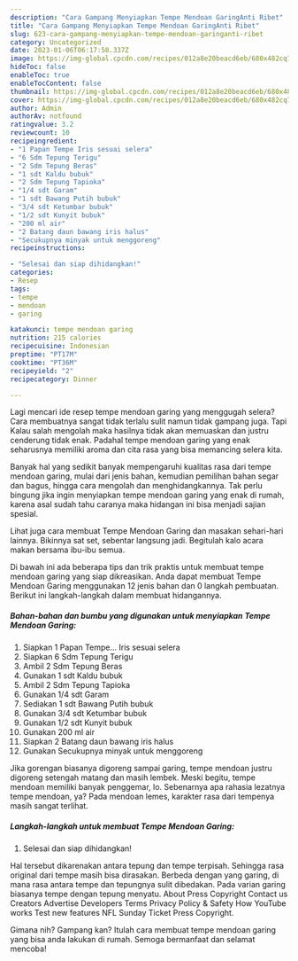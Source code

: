 ```yaml
---
description: "Cara Gampang Menyiapkan Tempe Mendoan GaringAnti Ribet"
title: "Cara Gampang Menyiapkan Tempe Mendoan GaringAnti Ribet"
slug: 623-cara-gampang-menyiapkan-tempe-mendoan-garinganti-ribet
category: Uncategorized
date: 2023-01-06T06:17:58.337Z
image: https://img-global.cpcdn.com/recipes/012a8e20beacd6eb/680x482cq70/tempe-mendoan-garing-foto-resep-utama.jpg
hideToc: false
enableToc: true
enableTocContent: false
thumbnail: https://img-global.cpcdn.com/recipes/012a8e20beacd6eb/680x482cq70/tempe-mendoan-garing-foto-resep-utama.jpg
cover: https://img-global.cpcdn.com/recipes/012a8e20beacd6eb/680x482cq70/tempe-mendoan-garing-foto-resep-utama.jpg
author: Admin
authorAv: notfound
ratingvalue: 3.2
reviewcount: 10
recipeingredient:
- "1 Papan Tempe Iris sesuai selera"
- "6 Sdm Tepung Terigu"
- "2 Sdm Tepung Beras"
- "1 sdt Kaldu bubuk"
- "2 Sdm Tepung Tapioka"
- "1/4 sdt Garam"
- "1 sdt Bawang Putih bubuk"
- "3/4 sdt Ketumbar bubuk"
- "1/2 sdt Kunyit bubuk"
- "200 ml air"
- "2 Batang daun bawang iris halus"
- "Secukupnya minyak untuk menggoreng"
recipeinstructions:

- "Selesai dan siap dihidangkan!"
categories:
- Resep
tags:
- tempe
- mendoan
- garing

katakunci: tempe mendoan garing 
nutrition: 215 calories
recipecuisine: Indonesian
preptime: "PT17M"
cooktime: "PT36M"
recipeyield: "2"
recipecategory: Dinner

---
```



Lagi mencari ide resep tempe mendoan garing yang menggugah selera? Cara membuatnya sangat tidak terlalu sulit namun tidak gampang juga. Tapi Kalau salah mengolah maka hasilnya tidak akan memuaskan dan justru cenderung tidak enak. Padahal tempe mendoan garing yang enak seharusnya memiliki aroma dan cita rasa yang bisa memancing selera kita.


Banyak hal yang sedikit banyak mempengaruhi kualitas rasa dari tempe mendoan garing, mulai dari jenis bahan, kemudian pemilihan bahan segar dan bagus, hingga cara mengolah dan menghidangkannya. Tak perlu bingung jika ingin menyiapkan tempe mendoan garing yang enak di rumah, karena asal sudah tahu caranya maka hidangan ini bisa menjadi sajian spesial.

Lihat juga cara membuat Tempe Mendoan Garing dan masakan sehari-hari lainnya. Bikinnya sat set, sebentar langsung jadi. Begitulah kalo acara makan bersama ibu-ibu semua.


Di bawah ini ada beberapa tips dan trik praktis untuk membuat tempe mendoan garing yang siap dikreasikan. Anda dapat membuat Tempe Mendoan Garing menggunakan 12 jenis bahan dan 0 langkah pembuatan. Berikut ini langkah-langkah dalam membuat hidangannya.

<!--inarticleads1-->

##### Bahan-bahan dan bumbu yang digunakan untuk menyiapkan Tempe Mendoan Garing:

1. Siapkan 1 Papan Tempe... Iris sesuai selera
1. Siapkan 6 Sdm Tepung Terigu
1. Ambil 2 Sdm Tepung Beras
1. Gunakan 1 sdt Kaldu bubuk
1. Ambil 2 Sdm Tepung Tapioka
1. Gunakan 1/4 sdt Garam
1. Sediakan 1 sdt Bawang Putih bubuk
1. Gunakan 3/4 sdt Ketumbar bubuk
1. Gunakan 1/2 sdt Kunyit bubuk
1. Gunakan 200 ml air
1. Siapkan 2 Batang daun bawang iris halus
1. Gunakan Secukupnya minyak untuk menggoreng


Jika gorengan biasanya digoreng sampai garing, tempe mendoan justru digoreng setengah matang dan masih lembek. Meski begitu, tempe mendoan memiliki banyak penggemar, lo. Sebenarnya apa rahasia lezatnya tempe mendoan, ya? Pada mendoan lemes, karakter rasa dari tempenya masih sangat terlihat. 

<!--inarticleads2-->

##### Langkah-langkah untuk membuat Tempe Mendoan Garing:


1. Selesai dan siap dihidangkan!

Hal tersebut dikarenakan antara tepung dan tempe terpisah. Sehingga rasa original dari tempe masih bisa dirasakan. Berbeda dengan yang garing, di mana rasa antara tempe dan tepungnya sulit dibedakan. Pada varian garing biasanya tempe dengan tepung menyatu. About Press Copyright Contact us Creators Advertise Developers Terms Privacy Policy &amp; Safety How YouTube works Test new features NFL Sunday Ticket Press Copyright. 

Gimana nih? Gampang kan? Itulah cara membuat tempe mendoan garing yang bisa anda lakukan di rumah. Semoga bermanfaat dan selamat mencoba!

